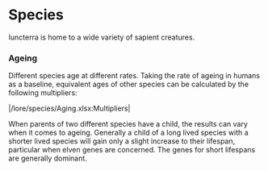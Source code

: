 # Species
Iuncterra is home to a wide variety of sapient creatures. 

### Ageing
Different species age at different rates. Taking the rate of ageing in humans as a baseline, equivalent ages of other species can be calculated by the following multipliers:

|/lore/species/Aging.xlsx:Multipliers|

When parents of two different species have a child, the results can vary when it comes to ageing. Generally a child of a long lived species with a shorter lived species will gain only a slight increase to their lifespan, particular when elven genes are concerned. The genes for short lifespans are generally dominant.